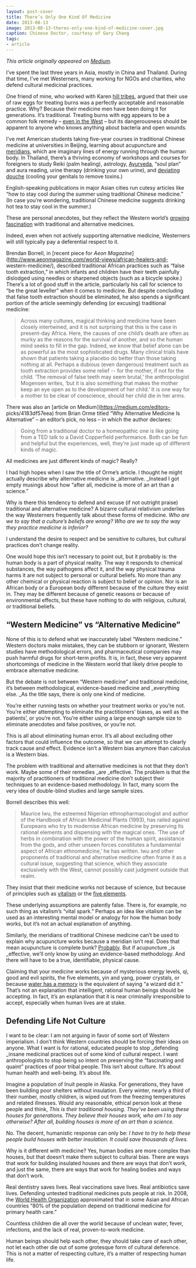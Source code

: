 ```yaml
---
layout: post-cover
title: There’s Only One Kind Of Medicine
date: 2013-08-13
image: 2013-08-13-theres-only-one-kind-of-medicine-cover.jpg
caption: Chinese Doctor, courtesy of Gary Chang
tags:
- article
---
```


*This article originally appeared on [Medium](https://medium.com/editors-picks/64a37ea9d0ee).*

I’ve spent the last three years in Asia, mostly in China and Thailand. During
that time, I’ve met Westerners, many working for NGOs and charities, who
defend cultural medicinal practices.

One friend of mine, who worked with Karen [hill
tribes](http://cl.ly/1r0A0U3l110G), argued that their
use of raw eggs for treating burns was a perfectly acceptable and reasonable
practice. Why? Because their medicine men have been doing it for generations.
It’s traditional. Treating burns with egg appears to be a common folk remedy –
[even in the West](http://www.snopes.com/medical/homecure/eggwhite.asp) – but
its dangerousness should be apparent to anyone who knows anything about
bacteria and open wounds.

I’ve met American students taking five-year courses in traditional Chinese
medicine at universities in Beijing, learning about acupuncture and
[meridians](http://cl.ly/2j3q3l1k3Y26), which
are imaginary lines of energy running through the human body. In Thailand,
there’s a thriving economy of workshops and courses for foreigners to study
Reiki (palm healing), astrology,
[Ayurveda](http://en.wikipedia.org/wiki/Ayurveda), “soul plan” and aura
reading, urine therapy (drinking your own urine), and [deviating
douche](http://www.chiangmainews.com/ecmn/viewfa.php?id=3185) (cooling your
genitals to remove toxins.)

English-speaking publications in major Asian cities run cutesy articles like
“how to stay cool during the summer using traditional Chinese medicine.” (In
case you’re wondering, traditional Chinese medicine suggests drinking hot tea
to stay cool in the summer.)

These are personal anecdotes, but they reflect the Western world’s [growing fascination](http://www.vancouversun.com/health/Burnaby+school+applies+become+first+Canada+offer+traditional+Chinese+medicine+degree/7961658/story.html) with traditional and
alternative medicines.

Indeed, even when not actively supporting alternative medicine, Westerners
will still typically pay a deferential respect to it.

Brendan Borrell, in [recent piece for _Aeon
Magazine_](http://www.aeonmagazine.com/world-views/african-healers-and-
western-medicine/), described traditional African practices such as “false
tooth extraction,” in which infants and children have their teeth painfully
dislodged using needles or sharpened objects (such as a bicycle spoke.)
There’s a lot of good stuff in the article, particularly his call for science
to “be the great leveller” when it comes to medicine. But despite concluding
that false tooth extraction should be eliminated, he also spends a significant
portion of the article seemingly defending (or excusing) traditional medicine:

> Across many cultures, magical thinking and medicine have been closely
intertwined, and it is not surprising that this is the case in present-day
Africa. Here, the causes of one child’s death are often as murky as the
reasons for the survival of another, and so the human mind seeks to fill in
the gap. Indeed, we know that belief alone can be as powerful as the most
sophisticated drugs. Many clinical trials have shown that patients taking a
placebo do better than those taking nothing at all. Perhaps a dubious (even
dangerous) treatment such as tooth extraction provides some relief -- for the
mother, if not for the child. ‘The removal of false teeth may seem brutal,’
the anthropologist Mogensen writes, ‘but it is also something that makes the
mother keep an eye open as to the development of her child.’ It is one way for
a mother to be clear of conscience, should her child die in her arms.

There was also an [article on Medium](https://medium.com/editors-
picks/4183df57eea) from Brian Orme titled “Why Alternative Medicine Is
Alternative” – an editor’s pick, no less – in which the author declares:

> Going from a traditional doctor to a homeopathic one is like going from a
TED talk to a David Copperfield performance. Both can be fun and helpful but
the experiences, well, they’re just made up of different kinds of magic.

All medicines are just different kinds of magic? Really?

I had high hopes when I saw the title of Orme’s article. I thought he might
actually describe why alternative medicine is _alternative. _Instead I got
empty musings about how “after all, medicine is more of an art than a
science.”

Why is there this tendency to defend and excuse (if not outright praise)
traditional and alternative medicine? A bizarre cultural relativism underlies
the way Westerners frequently talk about these forms of medicine. _Who are we
to say that a culture’s beliefs are wrong? Who are we to say the way they
practice medicine is inferior?_

I understand the desire to respect and be sensitive to cultures, but cultural
practices don’t change reality.

One would hope this isn’t necessary to point out, but it probably is: the
human body is a part of physical reality. The way it responds to chemical
substances, the way pathogens affect it, and the way physical trauma harms it
are not subject to personal or cultural beliefs. No more than any other
chemical or physical reaction is subject to belief or opinion. Nor is an
African body or a European body different because of the culture they exist
in. They may be different because of genetic reasons or because of
environmental effects, but these have nothing to do with religious, cultural,
or traditional beliefs.

## “Western Medicine” vs “Alternative Medicine”

None of this is to defend what we inaccurately label “Western medicine.”
Western doctors make mistakes, they can be stubborn or ignorant, Western
studies have methodological errors, and pharmaceutical companies may push
harmful drugs for short-term profits. It is, in fact, these very apparent
shortcomings of medicine in the Western world that likely drive people to
embrace alternative medicine.

But the debate is not between “Western medicine” and traditional medicine,
it’s between methodological, evidence-based medicine and _everything else. _As
the title says, there is only one kind of medicine.

You’re either running tests on whether your treatment works or you’re not.
You’re either attempting to eliminate the practitioners’ biases, as well as
the patients’, or you’re not. You’re either using a large enough sample size
to eliminate anecdotes and false positives, or you’re not.

This is all about eliminating human error. It’s all about excluding other
factors that could influence the outcome, so that we can attempt to clearly
track cause and effect. Evidence isn’t a Western bias anymore than calculus is
a Western bias.

The problem with traditional and alternative medicines is not that they don’t
work. Maybe some of their remedies _are _effective. The problem is that the
majority of practitioners of traditional medicine don’t subject their
techniques to an evidence-based methodology. In fact, many scorn the very idea
of double-blind studies and large sample sizes.

Borrell describes this well:

> Maurice Iwu, the esteemed Nigerian ethnopharmacologist and author of the
Handbook of African Medicinal Plants (1993), has railed against Europeans who
try to modernise African medicine by preserving its rational elements and
dispensing with the magical ones. ‘The use of herbs in combination with the
power of the human spirit, assistance from the gods, and other unseen forces
constitutes a fundamental aspect of African ethnomedicine,’ he has written.
Iwu and other proponents of traditional and alternative medicine often frame
it as a cultural issue, suggesting that science, which they associate
exclusively with the West, cannot possibly cast judgment outside that realm.

They insist that their medicine works not because of science, but because of
principles such as [vitalism](https://en.wikipedia.org/wiki/Vitalism) or the
[five elements](http://en.wikipedia.org/wiki/Five_phases).

These underlying assumptions are patently false. There is, for example, no
such thing as vitalism’s “vital spark.” Perhaps an idea like vitalism can be
used as an interesting mental model or analogy for how the human body works,
but it’s not an actual explanation of anything.

Similarly, the meridians of traditional Chinese medicine can’t be used to
explain why acupuncture works because a meridian isn’t real. Does that mean
acupuncture is complete bunk?
[Probably](http://en.wikipedia.org/wiki/Acupuncture#Effectiveness_research).
But if acupuncture _is _effective, we’ll only know by using an evidence-based
methodology. And there will have to be a true, identifiable, physical cause.

Claiming that your medicine works because of mysterious energy levels, qì,
good and evil spirits, the five elements, yin and yang, power crystals, or
because [water has a memory](http://en.wikipedia.org/wiki/Water_memory) is the
equivalent of saying “a wizard did it.” That’s not an explanation that
intelligent, rational human beings should be accepting. In fact, it’s an
explanation that it is near criminally irresponsible to accept, especially
when human lives are at stake.

## Defending Life Not Culture

I want to be clear: I am not arguing in favor of some sort of Western
imperialism. I don’t think Western countries should be forcing their ideas on
anyone. What I want is for rational, educated people to stop _defending
_insane medicinal practices out of some kind of cultural respect. I want
anthropologists to stop being so intent on preserving the “fascinating and
quaint” practices of poor tribal people. This isn’t about culture. It’s about
human health and well-being. It’s about life.

Imagine a population of Inuit people in Alaska. For generations, they have
been building poor shelters without insulation. Every winter, nearly a third
of their number, mostly children, is wiped out from the freezing temperatures
and related illnesses. Would any reasonable, ethical person look at these
people and think, _This is their traditional housing. They’ve been using these
houses for generations. They believe their houses work, who am I to say
otherwise? After all, building houses is more of an art than a science._

No. The decent, humanistic response can only be: _I have to try to help these
people build houses with better insulation. It could save thousands of lives._

Why is it different with medicine? Yes, human bodies are more complex than
houses, but that doesn’t make them subject to cultural bias. There are ways
that work for building insulated houses and there are ways that don’t work,
and just the same, there are ways that work for healing bodies and ways that
don’t work.

Real dentistry saves lives. Real vaccinations save lives. Real antibiotics
save lives. Defending untested traditional medicines puts people at risk. In
2008, the [World Health
Organization](http://www.who.int/mediacentre/factsheets/fs134/en/index.html)
approximated that in some Asian and African countries “80% of the population
depend on traditional medicine for primary health care.”

Countless children die all over the world because of unclean water, fever,
infections, and the lack of real, proven-to-work medicine.

Human beings should help each other, they should take care of each other, not
let each other die out of some grotesque form of cultural deference. This is
not a matter of respecting culture, it’s a matter of respecting human life.

